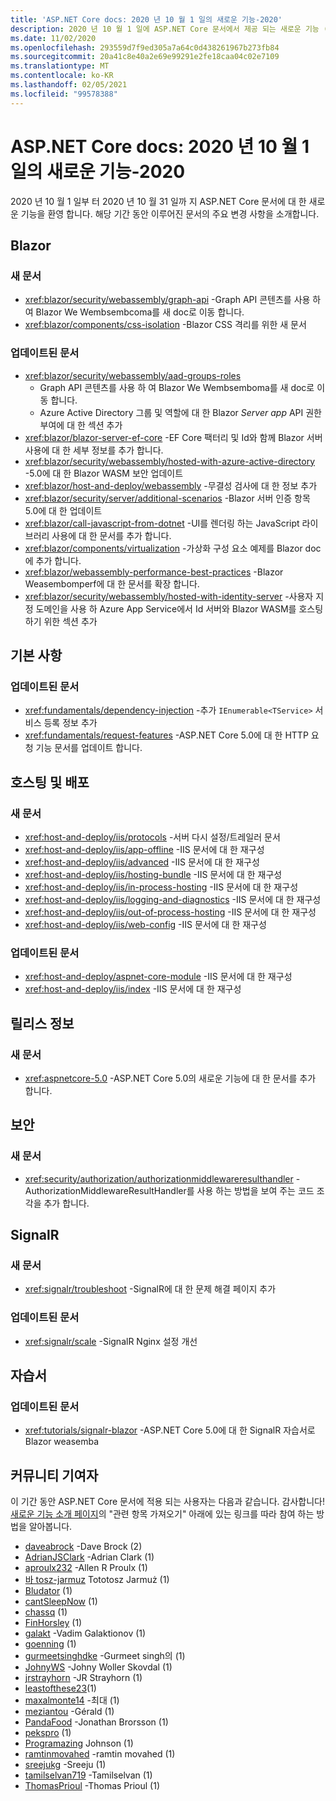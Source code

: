 ```yaml
---
title: 'ASP.NET Core docs: 2020 년 10 월 1 일의 새로운 기능-2020'
description: 2020 년 10 월 1 일에 ASP.NET Core 문서에서 제공 되는 새로운 기능 (2020 년 10 월 31 일)
ms.date: 11/02/2020
ms.openlocfilehash: 293559d7f9ed305a7a64c0d438261967b273fb84
ms.sourcegitcommit: 20a41c8e40a2e69e99291e2fe18caa04c02e7109
ms.translationtype: MT
ms.contentlocale: ko-KR
ms.lasthandoff: 02/05/2021
ms.locfileid: "99578388"
---
```

# <a name="aspnet-core-docs-whats-new-for-october-1-2020---october-31-2020"></a>ASP.NET Core docs: 2020 년 10 월 1 일의 새로운 기능-2020

2020 년 10 월 1 일부 터 2020 년 10 월 31 일까 지 ASP.NET Core 문서에 대 한 새로운 기능을 환영 합니다. 해당 기간 동안 이루어진 문서의 주요 변경 사항을 소개합니다.

## <a name="blazor"></a>Blazor

### <a name="new-articles"></a>새 문서

- <xref:blazor/security/webassembly/graph-api> -Graph API 콘텐츠를 사용 하 여 Blazor We Wembsembcoma를 새 doc로 이동 합니다.
- <xref:blazor/components/css-isolation> -Blazor CSS 격리를 위한 새 문서

### <a name="updated-articles"></a>업데이트된 문서

- <xref:blazor/security/webassembly/aad-groups-roles>
  - Graph API 콘텐츠를 사용 하 여 Blazor We Wembsemboma를 새 doc로 이동 합니다.
  - Azure Active Directory 그룹 및 역할에 대 한 Blazor *Server app* API 권한 부여에 대 한 섹션 추가
- <xref:blazor/blazor-server-ef-core> -EF Core 팩터리 및 Id와 함께 Blazor 서버 사용에 대 한 세부 정보를 추가 합니다.
- <xref:blazor/security/webassembly/hosted-with-azure-active-directory> -5.0에 대 한 Blazor WASM 보안 업데이트
- <xref:blazor/host-and-deploy/webassembly> -무결성 검사에 대 한 정보 추가
- <xref:blazor/security/server/additional-scenarios> -Blazor 서버 인증 항목 5.0에 대 한 업데이트
- <xref:blazor/call-javascript-from-dotnet> -UI를 렌더링 하는 JavaScript 라이브러리 사용에 대 한 문서를 추가 합니다.
- <xref:blazor/components/virtualization> -가상화 구성 요소 예제를 Blazor doc에 추가 합니다.
- <xref:blazor/webassembly-performance-best-practices> -Blazor Weasembomperf에 대 한 문서를 확장 합니다.
- <xref:blazor/security/webassembly/hosted-with-identity-server> -사용자 지정 도메인을 사용 하 Azure App Service에서 Id 서버와 Blazor WASM를 호스팅하기 위한 섹션 추가

## <a name="fundamentals"></a>기본 사항

### <a name="updated-articles"></a>업데이트된 문서

- <xref:fundamentals/dependency-injection> -추가 `IEnumerable<TService>` 서비스 등록 정보 추가
- <xref:fundamentals/request-features> -ASP.NET Core 5.0에 대 한 HTTP 요청 기능 문서를 업데이트 합니다.

## <a name="hosting-and-deployment"></a>호스팅 및 배포

### <a name="new-articles"></a>새 문서

- <xref:host-and-deploy/iis/protocols> -서버 다시 설정/트레일러 문서
- <xref:host-and-deploy/iis/app-offline> -IIS 문서에 대 한 재구성
- <xref:host-and-deploy/iis/advanced> -IIS 문서에 대 한 재구성
- <xref:host-and-deploy/iis/hosting-bundle> -IIS 문서에 대 한 재구성
- <xref:host-and-deploy/iis/in-process-hosting> -IIS 문서에 대 한 재구성
- <xref:host-and-deploy/iis/logging-and-diagnostics> -IIS 문서에 대 한 재구성
- <xref:host-and-deploy/iis/out-of-process-hosting> -IIS 문서에 대 한 재구성
- <xref:host-and-deploy/iis/web-config> -IIS 문서에 대 한 재구성

### <a name="updated-articles"></a>업데이트된 문서

- <xref:host-and-deploy/aspnet-core-module> -IIS 문서에 대 한 재구성
- <xref:host-and-deploy/iis/index> -IIS 문서에 대 한 재구성

## <a name="release-notes"></a>릴리스 정보

### <a name="new-articles"></a>새 문서

- <xref:aspnetcore-5.0> -ASP.NET Core 5.0의 새로운 기능에 대 한 문서를 추가 합니다.

## <a name="security"></a>보안

### <a name="new-articles"></a>새 문서

- <xref:security/authorization/authorizationmiddlewareresulthandler> -AuthorizationMiddlewareResultHandler를 사용 하는 방법을 보여 주는 코드 조각을 추가 합니다.

## <a name="signalr"></a>SignalR

### <a name="new-articles"></a>새 문서

- <xref:signalr/troubleshoot> -SignalR에 대 한 문제 해결 페이지 추가

### <a name="updated-articles"></a>업데이트된 문서

- <xref:signalr/scale> -SignalR Nginx 설정 개선

## <a name="tutorials"></a>자습서

### <a name="updated-articles"></a>업데이트된 문서

- <xref:tutorials/signalr-blazor> -ASP.NET Core 5.0에 대 한 SignalR 자습서로 Blazor weasemba

## <a name="community-contributors"></a>커뮤니티 기여자

이 기간 동안 ASP.NET Core 문서에 적용 되는 사용자는 다음과 같습니다. 감사합니다! [새로운 기능 소개 페이지](index.yml)의 "관련 항목 가져오기" 아래에 있는 링크를 따라 참여 하는 방법을 알아봅니다.

- [daveabrock](https://github.com/daveabrock) -Dave Brock (2)
- [AdrianJSClark](https://github.com/AdrianJSClark) -Adrian Clark (1)
- [aproulx232](https://github.com/aproulx232) -Allen R Proulx (1)
- [바 tosz-jarmuz](https://github.com/bartosz-jarmuz) Tototosz Jarmuż (1)
- [Bludator](https://github.com/Bludator) (1)
- [cantSleepNow](https://github.com/cantSleepNow) (1)
- [chassq](https://github.com/chassq) (1)
- [FinHorsley](https://github.com/FinHorsley) (1)
- [galakt](https://github.com/galakt) -Vadim Galaktionov (1)
- [goenning](https://github.com/goenning) (1)
- [gurmeetsinghdke](https://github.com/gurmeetsinghdke) -Gurmeet singh의 (1)
- [JohnyWS](https://github.com/JohnyWS) -Johny Woller Skovdal (1)
- [jrstrayhorn](https://github.com/jrstrayhorn) -JR Strayhorn (1)
- [leastofthese23](https://github.com/leastofthese23)(1)
- [maxalmonte14](https://github.com/maxalmonte14) -최대 (1)
- [meziantou](https://github.com/meziantou) -Gérald (1)
- [PandaFood](https://github.com/PandaFood) -Jonathan Brorsson (1)
- [pekspro](https://github.com/pekspro) (1)
- [Programazing](https://github.com/Programazing) Johnson (1)
- [ramtinmovahed](https://github.com/ramtinmovahed) -ramtin movahed (1)
- [sreejukg](https://github.com/sreejukg) -Sreeju (1)
- [tamilselvan719](https://github.com/tamilselvan719) -Tamilselvan (1)
- [ThomasPrioul](https://github.com/ThomasPrioul) -Thomas Prioul (1)
